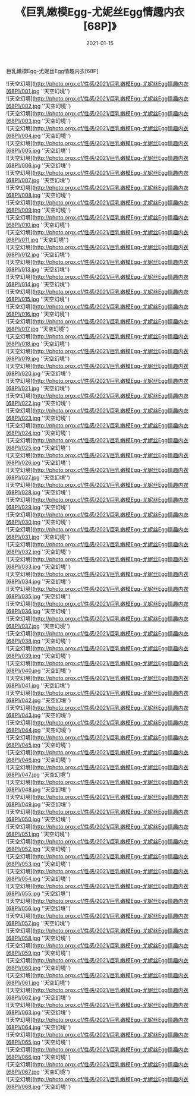 ﻿---
layout: post
title:  《巨乳嫩模Egg-尤妮丝Egg情趣内衣[68P]》
date:   2021-01-15
image: http://photo.orgx.cf/性感/2021/巨乳嫩模Egg-尤妮丝Egg情趣内衣[68P]/000.jpg
categories: [美女, 性感, 泳衣]
---

巨乳嫩模Egg-尤妮丝Egg情趣内衣[68P]



![天空幻境](http://photo.orgx.cf/性感/2021/巨乳嫩模Egg-尤妮丝Egg情趣内衣[68P]/001.jpg ''天空幻境'') <br>
![天空幻境](http://photo.orgx.cf/性感/2021/巨乳嫩模Egg-尤妮丝Egg情趣内衣[68P]/002.jpg ''天空幻境'') <br>
![天空幻境](http://photo.orgx.cf/性感/2021/巨乳嫩模Egg-尤妮丝Egg情趣内衣[68P]/003.jpg ''天空幻境'') <br>
![天空幻境](http://photo.orgx.cf/性感/2021/巨乳嫩模Egg-尤妮丝Egg情趣内衣[68P]/004.jpg ''天空幻境'') <br>
![天空幻境](http://photo.orgx.cf/性感/2021/巨乳嫩模Egg-尤妮丝Egg情趣内衣[68P]/005.jpg ''天空幻境'') <br>
![天空幻境](http://photo.orgx.cf/性感/2021/巨乳嫩模Egg-尤妮丝Egg情趣内衣[68P]/006.jpg ''天空幻境'') <br>
![天空幻境](http://photo.orgx.cf/性感/2021/巨乳嫩模Egg-尤妮丝Egg情趣内衣[68P]/007.jpg ''天空幻境'') <br>
![天空幻境](http://photo.orgx.cf/性感/2021/巨乳嫩模Egg-尤妮丝Egg情趣内衣[68P]/008.jpg ''天空幻境'') <br>
![天空幻境](http://photo.orgx.cf/性感/2021/巨乳嫩模Egg-尤妮丝Egg情趣内衣[68P]/009.jpg ''天空幻境'') <br>
![天空幻境](http://photo.orgx.cf/性感/2021/巨乳嫩模Egg-尤妮丝Egg情趣内衣[68P]/010.jpg ''天空幻境'') <br>
![天空幻境](http://photo.orgx.cf/性感/2021/巨乳嫩模Egg-尤妮丝Egg情趣内衣[68P]/011.jpg ''天空幻境'') <br>
![天空幻境](http://photo.orgx.cf/性感/2021/巨乳嫩模Egg-尤妮丝Egg情趣内衣[68P]/012.jpg ''天空幻境'') <br>
![天空幻境](http://photo.orgx.cf/性感/2021/巨乳嫩模Egg-尤妮丝Egg情趣内衣[68P]/013.jpg ''天空幻境'') <br>
![天空幻境](http://photo.orgx.cf/性感/2021/巨乳嫩模Egg-尤妮丝Egg情趣内衣[68P]/014.jpg ''天空幻境'') <br>
![天空幻境](http://photo.orgx.cf/性感/2021/巨乳嫩模Egg-尤妮丝Egg情趣内衣[68P]/015.jpg ''天空幻境'') <br>
![天空幻境](http://photo.orgx.cf/性感/2021/巨乳嫩模Egg-尤妮丝Egg情趣内衣[68P]/016.jpg ''天空幻境'') <br>
![天空幻境](http://photo.orgx.cf/性感/2021/巨乳嫩模Egg-尤妮丝Egg情趣内衣[68P]/017.jpg ''天空幻境'') <br>
![天空幻境](http://photo.orgx.cf/性感/2021/巨乳嫩模Egg-尤妮丝Egg情趣内衣[68P]/018.jpg ''天空幻境'') <br>
![天空幻境](http://photo.orgx.cf/性感/2021/巨乳嫩模Egg-尤妮丝Egg情趣内衣[68P]/019.jpg ''天空幻境'') <br>
![天空幻境](http://photo.orgx.cf/性感/2021/巨乳嫩模Egg-尤妮丝Egg情趣内衣[68P]/020.jpg ''天空幻境'') <br>
![天空幻境](http://photo.orgx.cf/性感/2021/巨乳嫩模Egg-尤妮丝Egg情趣内衣[68P]/021.jpg ''天空幻境'') <br>
![天空幻境](http://photo.orgx.cf/性感/2021/巨乳嫩模Egg-尤妮丝Egg情趣内衣[68P]/022.jpg ''天空幻境'') <br>
![天空幻境](http://photo.orgx.cf/性感/2021/巨乳嫩模Egg-尤妮丝Egg情趣内衣[68P]/023.jpg ''天空幻境'') <br>
![天空幻境](http://photo.orgx.cf/性感/2021/巨乳嫩模Egg-尤妮丝Egg情趣内衣[68P]/024.jpg ''天空幻境'') <br>
![天空幻境](http://photo.orgx.cf/性感/2021/巨乳嫩模Egg-尤妮丝Egg情趣内衣[68P]/025.jpg ''天空幻境'') <br>
![天空幻境](http://photo.orgx.cf/性感/2021/巨乳嫩模Egg-尤妮丝Egg情趣内衣[68P]/026.jpg ''天空幻境'') <br>
![天空幻境](http://photo.orgx.cf/性感/2021/巨乳嫩模Egg-尤妮丝Egg情趣内衣[68P]/027.jpg ''天空幻境'') <br>
![天空幻境](http://photo.orgx.cf/性感/2021/巨乳嫩模Egg-尤妮丝Egg情趣内衣[68P]/028.jpg ''天空幻境'') <br>
![天空幻境](http://photo.orgx.cf/性感/2021/巨乳嫩模Egg-尤妮丝Egg情趣内衣[68P]/029.jpg ''天空幻境'') <br>
![天空幻境](http://photo.orgx.cf/性感/2021/巨乳嫩模Egg-尤妮丝Egg情趣内衣[68P]/030.jpg ''天空幻境'') <br>
![天空幻境](http://photo.orgx.cf/性感/2021/巨乳嫩模Egg-尤妮丝Egg情趣内衣[68P]/031.jpg ''天空幻境'') <br>
![天空幻境](http://photo.orgx.cf/性感/2021/巨乳嫩模Egg-尤妮丝Egg情趣内衣[68P]/032.jpg ''天空幻境'') <br>
![天空幻境](http://photo.orgx.cf/性感/2021/巨乳嫩模Egg-尤妮丝Egg情趣内衣[68P]/033.jpg ''天空幻境'') <br>
![天空幻境](http://photo.orgx.cf/性感/2021/巨乳嫩模Egg-尤妮丝Egg情趣内衣[68P]/034.jpg ''天空幻境'') <br>
![天空幻境](http://photo.orgx.cf/性感/2021/巨乳嫩模Egg-尤妮丝Egg情趣内衣[68P]/035.jpg ''天空幻境'') <br>
![天空幻境](http://photo.orgx.cf/性感/2021/巨乳嫩模Egg-尤妮丝Egg情趣内衣[68P]/036.jpg ''天空幻境'') <br>
![天空幻境](http://photo.orgx.cf/性感/2021/巨乳嫩模Egg-尤妮丝Egg情趣内衣[68P]/037.jpg ''天空幻境'') <br>
![天空幻境](http://photo.orgx.cf/性感/2021/巨乳嫩模Egg-尤妮丝Egg情趣内衣[68P]/038.jpg ''天空幻境'') <br>
![天空幻境](http://photo.orgx.cf/性感/2021/巨乳嫩模Egg-尤妮丝Egg情趣内衣[68P]/039.jpg ''天空幻境'') <br>
![天空幻境](http://photo.orgx.cf/性感/2021/巨乳嫩模Egg-尤妮丝Egg情趣内衣[68P]/040.jpg ''天空幻境'') <br>
![天空幻境](http://photo.orgx.cf/性感/2021/巨乳嫩模Egg-尤妮丝Egg情趣内衣[68P]/041.jpg ''天空幻境'') <br>
![天空幻境](http://photo.orgx.cf/性感/2021/巨乳嫩模Egg-尤妮丝Egg情趣内衣[68P]/042.jpg ''天空幻境'') <br>
![天空幻境](http://photo.orgx.cf/性感/2021/巨乳嫩模Egg-尤妮丝Egg情趣内衣[68P]/043.jpg ''天空幻境'') <br>
![天空幻境](http://photo.orgx.cf/性感/2021/巨乳嫩模Egg-尤妮丝Egg情趣内衣[68P]/044.jpg ''天空幻境'') <br>
![天空幻境](http://photo.orgx.cf/性感/2021/巨乳嫩模Egg-尤妮丝Egg情趣内衣[68P]/045.jpg ''天空幻境'') <br>
![天空幻境](http://photo.orgx.cf/性感/2021/巨乳嫩模Egg-尤妮丝Egg情趣内衣[68P]/046.jpg ''天空幻境'') <br>
![天空幻境](http://photo.orgx.cf/性感/2021/巨乳嫩模Egg-尤妮丝Egg情趣内衣[68P]/047.jpg ''天空幻境'') <br>
![天空幻境](http://photo.orgx.cf/性感/2021/巨乳嫩模Egg-尤妮丝Egg情趣内衣[68P]/048.jpg ''天空幻境'') <br>
![天空幻境](http://photo.orgx.cf/性感/2021/巨乳嫩模Egg-尤妮丝Egg情趣内衣[68P]/049.jpg ''天空幻境'') <br>
![天空幻境](http://photo.orgx.cf/性感/2021/巨乳嫩模Egg-尤妮丝Egg情趣内衣[68P]/050.jpg ''天空幻境'') <br>
![天空幻境](http://photo.orgx.cf/性感/2021/巨乳嫩模Egg-尤妮丝Egg情趣内衣[68P]/051.jpg ''天空幻境'') <br>
![天空幻境](http://photo.orgx.cf/性感/2021/巨乳嫩模Egg-尤妮丝Egg情趣内衣[68P]/052.jpg ''天空幻境'') <br>
![天空幻境](http://photo.orgx.cf/性感/2021/巨乳嫩模Egg-尤妮丝Egg情趣内衣[68P]/053.jpg ''天空幻境'') <br>
![天空幻境](http://photo.orgx.cf/性感/2021/巨乳嫩模Egg-尤妮丝Egg情趣内衣[68P]/054.jpg ''天空幻境'') <br>
![天空幻境](http://photo.orgx.cf/性感/2021/巨乳嫩模Egg-尤妮丝Egg情趣内衣[68P]/055.jpg ''天空幻境'') <br>
![天空幻境](http://photo.orgx.cf/性感/2021/巨乳嫩模Egg-尤妮丝Egg情趣内衣[68P]/056.jpg ''天空幻境'') <br>
![天空幻境](http://photo.orgx.cf/性感/2021/巨乳嫩模Egg-尤妮丝Egg情趣内衣[68P]/057.jpg ''天空幻境'') <br>
![天空幻境](http://photo.orgx.cf/性感/2021/巨乳嫩模Egg-尤妮丝Egg情趣内衣[68P]/058.jpg ''天空幻境'') <br>
![天空幻境](http://photo.orgx.cf/性感/2021/巨乳嫩模Egg-尤妮丝Egg情趣内衣[68P]/059.jpg ''天空幻境'') <br>
![天空幻境](http://photo.orgx.cf/性感/2021/巨乳嫩模Egg-尤妮丝Egg情趣内衣[68P]/060.jpg ''天空幻境'') <br>
![天空幻境](http://photo.orgx.cf/性感/2021/巨乳嫩模Egg-尤妮丝Egg情趣内衣[68P]/061.jpg ''天空幻境'') <br>
![天空幻境](http://photo.orgx.cf/性感/2021/巨乳嫩模Egg-尤妮丝Egg情趣内衣[68P]/062.jpg ''天空幻境'') <br>
![天空幻境](http://photo.orgx.cf/性感/2021/巨乳嫩模Egg-尤妮丝Egg情趣内衣[68P]/063.jpg ''天空幻境'') <br>
![天空幻境](http://photo.orgx.cf/性感/2021/巨乳嫩模Egg-尤妮丝Egg情趣内衣[68P]/064.jpg ''天空幻境'') <br>
![天空幻境](http://photo.orgx.cf/性感/2021/巨乳嫩模Egg-尤妮丝Egg情趣内衣[68P]/065.jpg ''天空幻境'') <br>
![天空幻境](http://photo.orgx.cf/性感/2021/巨乳嫩模Egg-尤妮丝Egg情趣内衣[68P]/066.jpg ''天空幻境'') <br>
![天空幻境](http://photo.orgx.cf/性感/2021/巨乳嫩模Egg-尤妮丝Egg情趣内衣[68P]/067.jpg ''天空幻境'') <br>
![天空幻境](http://photo.orgx.cf/性感/2021/巨乳嫩模Egg-尤妮丝Egg情趣内衣[68P]/068.jpg ''天空幻境'') <br>